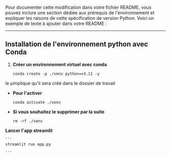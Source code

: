 Pour documenter cette modification dans votre fichier README, vous pouvez inclure une section dédiée aux prérequis de l'environnement et expliquer les raisons de cette spécification de version Python. Voici un exemple de texte à ajouter dans votre README :

---




## Installation de l'environnement python avec Conda

1. **Créer un environnement virtuel avec conda**
    ```
    conda create -p ./venv python==3.11 -y
    ```
le `p`implique qu'il sera créé dans le dossier de travail


- **Pour l'activer**

    ```
    conda activate ./venv
    ```

- **Si vous souhaitez le supprimer par la suite**
    ```
    rm -rf ./venv
    ```




**Lancer l'app streamlit** 

    ```
    streamlit run app.py

    ```